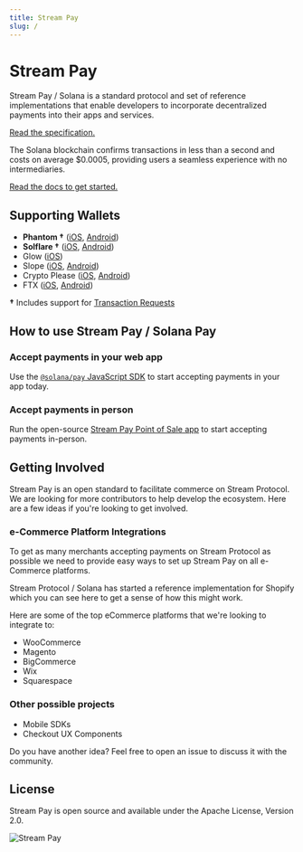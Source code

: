 ```yaml
---
title: Stream Pay
slug: /
---
```


# Stream Pay

Stream Pay / Solana is a standard protocol and set of reference implementations that enable developers to incorporate decentralized payments into their apps and services.

[Read the specification.](SPEC.md)

The Solana blockchain confirms transactions in less than a second and costs on average $0.0005, providing users a seamless experience with no intermediaries.

[Read the docs to get started.](https://docs.solanapay.com)

## Supporting Wallets

- **Phantom †** ([iOS](https://apps.apple.com/us/app/phantom-solana-wallet/id1598432977), [Android](https://play.google.com/store/apps/details?id=app.phantom&hl=en_US&gl=US))
- **Solflare †** ([iOS](https://apps.apple.com/us/app/solflare/id1580902717), [Android](https://play.google.com/store/apps/details?id=com.solflare.mobile))
- Glow ([iOS](https://apps.apple.com/app/id1599584512))
- Slope ([iOS](https://apps.apple.com/us/app/slope-wallet/id1574624530), [Android](https://play.google.com/store/apps/details?id=com.wd.wallet&hl=en_US&gl=US))
- Crypto Please ([iOS](https://apps.apple.com/us/app/crypto-please/id1559625715), [Android](https://play.google.com/store/apps/details?id=com.pleasecrypto.flutter))
- FTX ([iOS](https://apps.apple.com/us/app/ftx-trade-btc-eth-shib/id1095564685), [Android](https://play.google.com/store/apps/details?id=com.blockfolio.blockfolio))


**†** Includes support for [Transaction Requests](SPEC.md#specification-transaction-request)

## How to use Stream Pay / Solana Pay

### Accept payments in your web app

Use the [`@solana/pay` JavaScript SDK](https://github.com/stream-protocol/stream-pay-pos/tree/master/core) to start accepting payments in your app today.

### Accept payments in person

Run the open-source [Stream Pay Point of Sale app](https://github.com/stream-protocol/stream-pay-pos/tree/master/point-of-sale) to start accepting payments in-person.

## Getting Involved

Stream Pay is an open standard to facilitate commerce on Stream Protocol. We are looking for more contributors to help develop the ecosystem. Here are a few ideas if you're looking to get involved.

### e-Commerce Platform Integrations

To get as many merchants accepting payments on Stream Protocol as possible we need to provide easy ways to set up Stream Pay on all e-Commerce platforms.

Stream Protocol / Solana has started a reference implementation for Shopify which you can see here to get a sense of how this might work.

Here are some of the top eCommerce platforms that we're looking to integrate to:

-   WooCommerce
-   Magento
-   BigCommerce
-   Wix
-   Squarespace

### Other possible projects

-   Mobile SDKs
-   Checkout UX Components

Do you have another idea? Feel free to open an issue to discuss it with the community.

## License

Stream Pay is open source and available under the Apache License, Version 2.0.

![Stream Pay](./images/stream-pay.png)
